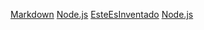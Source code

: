 [Markdown](https://es.wikipedia.org/wiki/Markdown)
[Node.js](https://nodejs.org/)
[EsteEsInventado](http://algo.com/2/3/)
[Node.js](https://nodejs.org/)